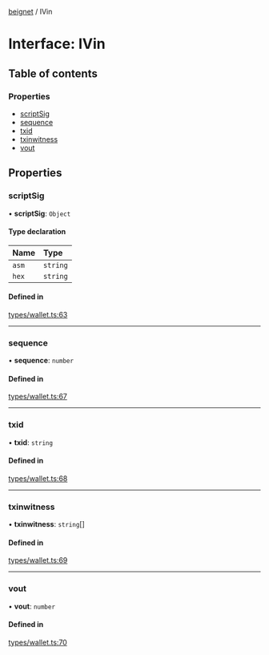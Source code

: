 [beignet](../README.md) / IVin

# Interface: IVin

## Table of contents

### Properties

- [scriptSig](IVin.md#scriptsig)
- [sequence](IVin.md#sequence)
- [txid](IVin.md#txid)
- [txinwitness](IVin.md#txinwitness)
- [vout](IVin.md#vout)

## Properties

### scriptSig

• **scriptSig**: `Object`

#### Type declaration

| Name | Type |
| :------ | :------ |
| `asm` | `string` |
| `hex` | `string` |

#### Defined in

[types/wallet.ts:63](https://github.com/synonymdev/beignet/blob/8f99086/src/types/wallet.ts#L63)

___

### sequence

• **sequence**: `number`

#### Defined in

[types/wallet.ts:67](https://github.com/synonymdev/beignet/blob/8f99086/src/types/wallet.ts#L67)

___

### txid

• **txid**: `string`

#### Defined in

[types/wallet.ts:68](https://github.com/synonymdev/beignet/blob/8f99086/src/types/wallet.ts#L68)

___

### txinwitness

• **txinwitness**: `string`[]

#### Defined in

[types/wallet.ts:69](https://github.com/synonymdev/beignet/blob/8f99086/src/types/wallet.ts#L69)

___

### vout

• **vout**: `number`

#### Defined in

[types/wallet.ts:70](https://github.com/synonymdev/beignet/blob/8f99086/src/types/wallet.ts#L70)

